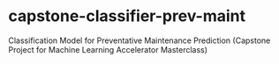 # capstone-classifier-prev-maint
Classification Model for Preventative Maintenance Prediction (Capstone Project for Machine Learning Accelerator Masterclass)
